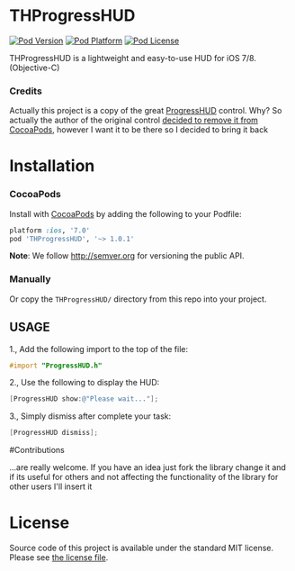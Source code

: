 THProgressHUD
===

[![Pod Version](http://img.shields.io/cocoapods/v/THProgressHUD.svg?style=flat)](http://cocoadocs.org/docsets/THProgressHUD/)
[![Pod Platform](http://img.shields.io/cocoapods/p/THProgressHUD.svg?style=flat)](http://cocoadocs.org/docsets/THProgressHUD/)
[![Pod License](http://img.shields.io/cocoapods/l/THProgressHUD.svg?style=flat)](http://opensource.org/licenses/MIT)

THProgressHUD is a lightweight and easy-to-use HUD for iOS 7/8. (Objective-C)

### Credits

Actually this project is a copy of the great [ProgressHUD](https://github.com/relatedcode/ProgressHUD) control.
Why? So actually the author of the original control [decided to remove it from CocoaPods](https://github.com/relatedcode/ProgressHUD/issues/30), however I want it to be there so I decided to bring it back

# Installation

### CocoaPods

Install with [CocoaPods](http://cocoapods.org) by adding the following to your Podfile:

``` ruby
platform :ios, '7.0'
pod 'THProgressHUD', '~> 1.0.1'
```

**Note**: We follow http://semver.org for versioning the public API.

### Manually

Or copy the `THProgressHUD/` directory from this repo into your project.

## USAGE

1., Add the following import to the top of the file:

```objective-c
#import "ProgressHUD.h"
```

2., Use the following to display the HUD:

```objective-c
[ProgressHUD show:@"Please wait..."];
```

3., Simply dismiss after complete your task:

```objective-c
[ProgressHUD dismiss];
```

#Contributions

...are really welcome. If you have an idea just fork the library change it and if its useful for others and not affecting the functionality of the library for other users I'll insert it

# License

Source code of this project is available under the standard MIT license. Please see [the license file](LICENSE.md).


